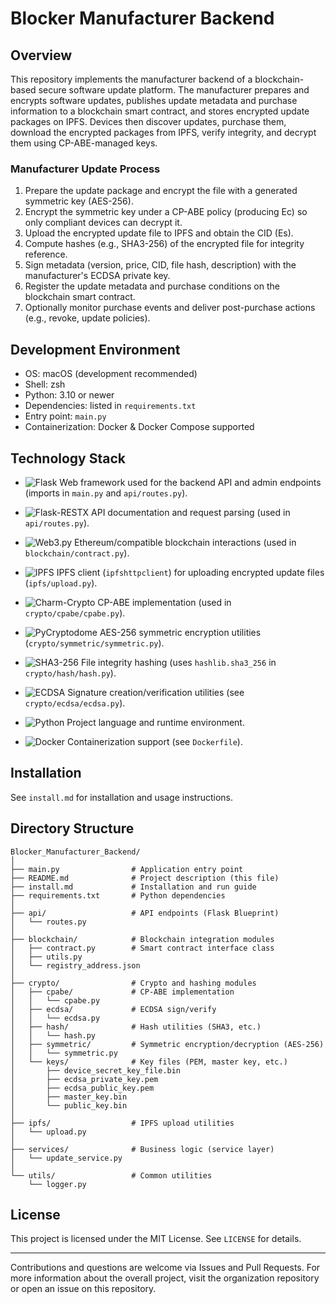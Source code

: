 # Blocker Manufacturer Backend

## Overview
This repository implements the manufacturer backend of a blockchain-based secure software update platform. The manufacturer prepares and encrypts software updates, publishes update metadata and purchase information to a blockchain smart contract, and stores encrypted update packages on IPFS. Devices then discover updates, purchase them, download the encrypted packages from IPFS, verify integrity, and decrypt them using CP-ABE-managed keys.

### Manufacturer Update Process
1. Prepare the update package and encrypt the file with a generated symmetric key (AES-256).
2. Encrypt the symmetric key under a CP-ABE policy (producing Ec) so only compliant devices can decrypt it.
3. Upload the encrypted update file to IPFS and obtain the CID (Es).
4. Compute hashes (e.g., SHA3-256) of the encrypted file for integrity reference.
5. Sign metadata (version, price, CID, file hash, description) with the manufacturer's ECDSA private key.
6. Register the update metadata and purchase conditions on the blockchain smart contract.
7. Optionally monitor purchase events and deliver post-purchase actions (e.g., revoke, update policies).

## Development Environment
- OS: macOS (development recommended)
- Shell: zsh
- Python: 3.10 or newer
- Dependencies: listed in `requirements.txt`
- Entry point: `main.py`
- Containerization: Docker & Docker Compose supported

## Technology Stack

- ![Flask](https://img.shields.io/badge/Flask-000000?style=flat&logo=flask&logoColor=white)  Web framework used for the backend API and admin endpoints (imports in `main.py` and `api/routes.py`).

- ![Flask-RESTX](https://img.shields.io/badge/Flask--RESTX-007ACC?style=flat&logo=python&logoColor=white)  API documentation and request parsing (used in `api/routes.py`).

- ![Web3.py](https://img.shields.io/badge/Web3.py-F16822?style=flat&logo=ethereum&logoColor=white)  Ethereum/compatible blockchain interactions (used in `blockchain/contract.py`).

- ![IPFS](https://img.shields.io/badge/IPFS-65C2CB?style=flat&logo=ipfs&logoColor=white)  IPFS client (`ipfshttpclient`) for uploading encrypted update files (`ipfs/upload.py`).

- ![Charm-Crypto](https://img.shields.io/badge/Charm--Crypto-6C3483?style=flat&logo=academia&logoColor=white)  CP-ABE implementation (used in `crypto/cpabe/cpabe.py`).

- ![PyCryptodome](https://img.shields.io/badge/PyCryptodome-006699?style=flat&logo=python&logoColor=white)  AES-256 symmetric encryption utilities (`crypto/symmetric/symmetric.py`).

- ![SHA3-256](https://img.shields.io/badge/SHA3--256-117A65?style=flat&logo=hashnode&logoColor=white)  File integrity hashing (uses `hashlib.sha3_256` in `crypto/hash/hash.py`).

- ![ECDSA](https://img.shields.io/badge/ECDSA-34495E?style=flat&logo=openssl&logoColor=white)  Signature creation/verification utilities (see `crypto/ecdsa/ecdsa.py`).

- ![Python](https://img.shields.io/badge/Python_3.10-3776AB?style=flat&logo=python&logoColor=white)  Project language and runtime environment.

- ![Docker](https://img.shields.io/badge/Docker-2496ED?style=flat&logo=docker&logoColor=white)  Containerization support (see `Dockerfile`).

## Installation
See `install.md` for installation and usage instructions.

## Directory Structure
```
Blocker_Manufacturer_Backend/
│
├── main.py                # Application entry point
├── README.md              # Project description (this file)
├── install.md             # Installation and run guide
├── requirements.txt       # Python dependencies
│
├── api/                   # API endpoints (Flask Blueprint)
│   └── routes.py
│
├── blockchain/            # Blockchain integration modules
│   ├── contract.py        # Smart contract interface class
│   ├── utils.py
│   └── registry_address.json
│
├── crypto/                # Crypto and hashing modules
│   ├── cpabe/             # CP-ABE implementation
│   │   └── cpabe.py
│   ├── ecdsa/             # ECDSA sign/verify
│   │   └── ecdsa.py
│   ├── hash/              # Hash utilities (SHA3, etc.)
│   │   └── hash.py
│   ├── symmetric/         # Symmetric encryption/decryption (AES-256)
│   │   └── symmetric.py
│   └── keys/              # Key files (PEM, master key, etc.)
│       ├── device_secret_key_file.bin
│       ├── ecdsa_private_key.pem
│       ├── ecdsa_public_key.pem
│       ├── master_key.bin
│       └── public_key.bin
│
├── ipfs/                  # IPFS upload utilities
│   └── upload.py
│
├── services/              # Business logic (service layer)
│   └── update_service.py
│
└── utils/                 # Common utilities
    └── logger.py
```

## License
This project is licensed under the MIT License. See `LICENSE` for details.

---

Contributions and questions are welcome via Issues and Pull Requests. For more information about the overall project, visit the organization repository or open an issue on this repository.
